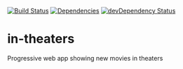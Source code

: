 [![Build Status](https://travis-ci.org/jsynowiec/in-theaters.svg?branch=master)](https://travis-ci.org/jsynowiec/in-theaters)
[![Dependencies](https://david-dm.org/jsynowiec/in-theaters.svg)](https://david-dm.org/jsynowiec/in-theaters)
[![devDependency Status](https://david-dm.org/jsynowiec/in-theaters/dev-status.svg)](https://david-dm.org/jsynowiec/in-theaters#info=devDependencies)

# in-theaters
Progressive web app showing new movies in theaters
